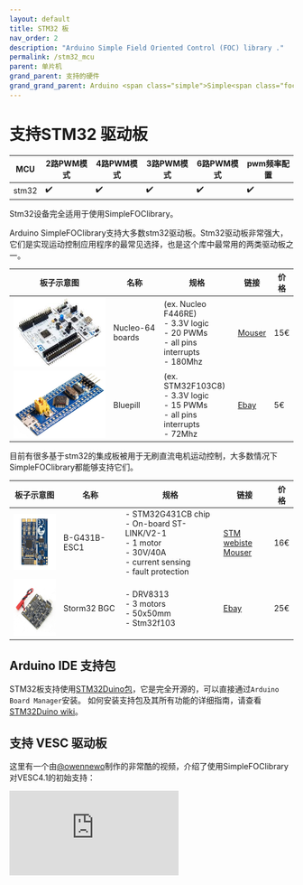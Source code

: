```yaml
---
layout: default
title: STM32 板
nav_order: 2
description: "Arduino Simple Field Oriented Control (FOC) library ."
permalink: /stm32_mcu
parent: 单片机
grand_parent: 支持的硬件
grand_grand_parent: Arduino <span class="simple">Simple<span class="foc">FOC</span>library</span>
---
```


# 支持STM32 驱动板


MCU | 2路PWM模式 | 4路PWM模式 | 3路PWM模式 | 6路PWM模式 | pwm频率配置 
--- | --- |--- |--- |--- |--- 
stm32 | ✔️ | ✔️ | ✔️ | ✔️ | ✔️

Stm32设备完全适用于使用<span>Simple<span>FOC</span>library</span>。

Arduino <span>Simple<span>FOC</span>library</span>支持大多数stm32驱动板。Stm32驱动板非常强大，它们是实现运动控制应用程序的最常见选择，也是这个库中最常用的两类驱动板之一。

 板子示意图 | 名称 | 规格 | 链接                                                         | 价格 
---- | --- | --- | --- | --- 
[<img src="extras/Images/nucleo.jpg" class="imgtable150">](https://www.mouser.fr/ProductDetail/STMicroelectronics/NUCLEO-F446RE?qs=%2Fha2pyFaduj0LE%252BzmDN2WNd7nDNNMR7%2Fr%2FThuKnpWrd0IvwHkOHrpg%3D%3D) | Nucleo-64 boards | (ex. Nucleo F446RE)<br>- 3.3V logic<br> - 20 PWMs <br>- all pins interrupts<br>- 180Mhz | [Mouser](https://www.mouser.fr/ProductDetail/STMicroelectronics/NUCLEO-F446RE?qs=%2Fha2pyFaduj0LE%252BzmDN2WNd7nDNNMR7%2Fr%2FThuKnpWrd0IvwHkOHrpg%3D%3D) | 15€
[<img src="extras/Images/bluepill.jpg" class="imgtable150">](https://www.ebay.com/itm/STM32F103C8T6-ARM-STM32-Dev-Development-Board-Module-Blue-Pill-BluePill/292145343898?hash=item4405382d9a:g:nZoAAOSwH-dZ6oaf) | Bluepill | (ex. STM32F103C8)<br>- 3.3V logic<br> - 15 PWMs <br>- all pins interrupts<br>- 72Mhz | [Ebay](https://www.ebay.com/itm/STM32F103C8T6-ARM-STM32-Dev-Development-Board-Module-Blue-Pill-BluePill/292145343898?hash=item4405382d9a:g:nZoAAOSwH-dZ6oaf) | 5€

目前有很多基于stm32的集成板被用于无刷直流电机运动控制，大多数情况下<span>Simple<span>FOC</span>library</span>都能够支持它们。

 板子示意图                                                   | 名称         | 规格                                                         | 链接                                                         | 价格 
---- | --- | --- | --- | --- 
[<img src="extras/Images/B-G431B-ESC1_SPL.jpg" style="height:100px">](https://www.st.com/en/evaluation-tools/b-g431b-esc1.html)| B-G431B-ESC1 | - STM32G431CB chip <br> - On-board ST-LINK/V2-1 <br> - 1 motor <br>- 30V/40A <br> - current sensing  <br> - fault protection     | [STM webiste](https://www.st.com/en/evaluation-tools/b-g431b-esc1.html) <br> [Mouser](https://eu.mouser.com/ProductDetail/STMicroelectronics/B-G431B-ESC1/?qs=%2Fha2pyFaduj9HtQf9%2FgsBmvGqEl7EbEPOyTxg06xIidkuUIykXhpkA%3D%3D) | 16€
[<img src="extras/Images/strom.jpg" style="height:100px">](https://www.ebay.com/itm/Storm32-BGC-32Bit-3-Axis-Brushless-Gimbal-Controller-V1-32-DRV8313-Motor-Driver/174343022855?hash=item2897a76907:g:20YAAOSwbEhfBo28) | Storm32 BGC | - DRV8313 <br> - 3 motors  <br> - 50x50mm <br> - Stm32f103 | [Ebay](https://www.ebay.com/itm/Storm32-BGC-32Bit-3-Axis-Brushless-Gimbal-Controller-V1-32-DRV8313-Motor-Driver/174343022855?hash=item2897a76907:g:20YAAOSwbEhfBo28) | 25€

## Arduino IDE 支持包

STM32板支持使用[STM32Duino包](https://github.com/stm32duino)，它是完全开源的，可以直接通过`Arduino Board Manager`安装。
如何安装支持包及其所有功能的详细指南，请查看[STM32Duino wiki](https://github.com/stm32duino/wiki/wiki/Getting-Started)。

## 支持 VESC 驱动板
这里有一个由[@owennewo](https://github.com/owennewo)制作的非常酷的视频，介绍了使用<span>Simple<span>FOC</span>library</span>对VESC4.1的初始支持：

<iframe class="youtube" src="https://www.youtube.com/embed/B5qq-aBI2XA" frameborder="0" allow="accelerometer; autoplay; encrypted-media; gyroscope; picture-in-picture" allowfullscreen></iframe>